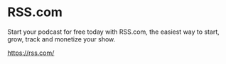 # RSS.com
Start your podcast for free today with RSS.com, the easiest way to start, grow, track and monetize your show.

https://rss.com/
